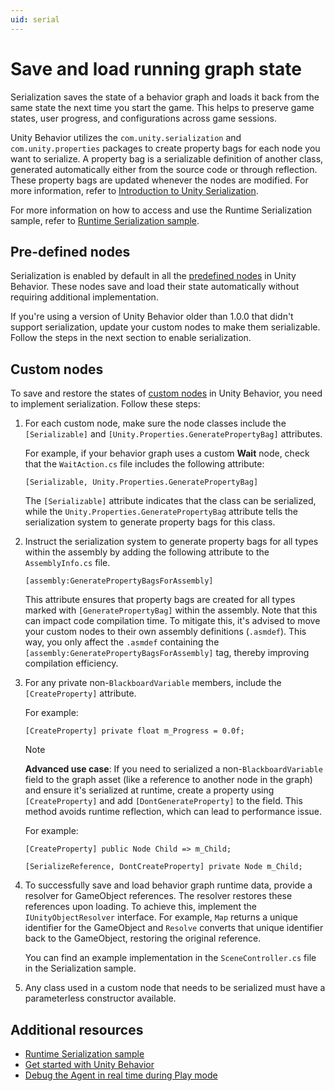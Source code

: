 ```yaml
---
uid: serial
---
```


# Save and load running graph state

Serialization saves the state of a behavior graph and loads it back from the same state the next time you start the game. This helps to preserve game states, user progress, and configurations across game sessions.

Unity Behavior utilizes the `com.unity.serialization` and `com.unity.properties` packages to create property bags for each node you want to serialize. A property bag is a serializable definition of another class, generated automatically either from the source code or through reflection. These property bags are updated whenever the nodes are modified. For more information, refer to [Introduction to Unity Serialization](https://docs.unity3d.com/Packages/com.unity.serialization@3.1/manual/index.html).

For more information on how to access and use the Runtime Serialization sample, refer to [Runtime Serialization sample](xref:serialize-sample).
 
## Pre-defined nodes

Serialization is enabled by default in all the [predefined nodes](predefined-node.md) in Unity Behavior. These nodes save and load their state automatically without requiring additional implementation. 

If you're using a version of Unity Behavior older than 1.0.0 that didn't support serialization, update your custom nodes to make them serializable. Follow the steps in the next section to enable serialization.
 
## Custom nodes

To save and restore the states of [custom nodes](create-custom-node.md) in Unity Behavior, you need to implement serialization. Follow these steps:

1. For each custom node, make sure the node classes include the `[Serializable]` and `[Unity.Properties.GeneratePropertyBag]` attributes.
 
    For example, if your behavior graph uses a custom **Wait** node, check that the `WaitAction.cs` file includes the following attribute: 

    ```
    [Serializable, Unity.Properties.GeneratePropertyBag]
    ```
    
    The `[Serializable]` attribute indicates that the class can be serialized, while the `Unity.Properties.GeneratePropertyBag` attribute tells the serialization system to generate property bags for this class.

2. Instruct the serialization system to generate property bags for all types within the assembly by adding the following attribute to the `AssemblyInfo.cs` file. 

    ```
    [assembly:GeneratePropertyBagsForAssembly]
    ```

    This attribute ensures that property bags are created for all types marked with `[GeneratePropertyBag]` within the assembly. Note that this can impact code compilation time. To mitigate this, it's advised to move your custom nodes to their own assembly definitions (`.asmdef`). This way, you only affect the `.asmdef` containing the `[assembly:GeneratePropertyBagsForAssembly]` tag, thereby improving compilation efficiency.

3. For any private non-`BlackboardVariable` members, include the `[CreateProperty]` attribute.

   For example:

   ```
   [CreateProperty] private float m_Progress = 0.0f;
   ```

   > [!NOTE]
   > **Advanced use case**: If you need to serialized a non-`BlackboardVariable` field to the graph asset (like a reference to another node in the graph) and ensure it's serialized at runtime, create a property using `[CreateProperty]` and add `[DontGenerateProperty]` to the field. This method avoids runtime reflection, which can lead to performance issue.
   
    For example:
   
      ```
      [CreateProperty] public Node Child => m_Child;

      [SerializeReference, DontCreateProperty] private Node m_Child;
      ```

4. To successfully save and load behavior graph runtime data, provide a resolver for GameObject references. The resolver restores these references upon loading. To achieve this, implement the `IUnityObjectResolver` interface. For example, `Map` returns a unique identifier for the GameObject and `Resolve` converts that unique identifier back to the GameObject, restoring the original reference.

   You can find an example implementation in the `SceneController.cs` file in the Serialization sample.

5. Any class used in a custom node that needs to be serialized must have a parameterless constructor available.

## Additional resources

* [Runtime Serialization sample](xref:serialize-sample)
* [Get started with Unity Behavior](get-started.md)
* [Debug the Agent in real time during Play mode](debug.md)